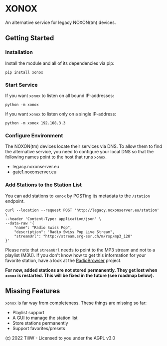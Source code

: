 # XONOX
An alternative service for legacy NOXON(tm) devices.

## Getting Started
### Installation
Install the module and all of its dependencies via pip:
```
pip install xonox
```

### Start Service
If you want `xonox` to listen on all bound IP-addresses:
```
python -m xonox
```
If you want `xonox` to listen only on a single IP-address:
```
python -m xonox 192.168.3.3
```

### Configure Environment
The NOXON(tm) devices locate their services via DNS. To allow them to find the alternative service, you need to configure your local DNS so that the following names point to the host that runs `xonox`.
- legacy.noxonserver.eu
- gate1.noxonserver.eu

### Add Stations to the Station List
You can add stations to `xonox` by POSTing its metadata to the `/station` endpoint.
```
curl --location --request POST 'http://legacy.noxonserver.eu/station' \
--header 'Content-Type: application/json' \
--data-raw '{
    "name": "Radio Swiss Pop",
    "description": "Radio Swiss Pop Live Stream",
    "streamUrl": "http://stream.srg-ssr.ch/m/rsp/mp3_128"
}'
```
Please note that `streamUrl` needs to point to the MP3 stream and not to a playlist (M3U). If you don't know how to get this information for your favorite station, have a look at the [RadioBrowser](https://www.radio-browser.info/) project.

__For now, added stations are not stored permanently. They get lost when `xonox` is restarted. This will be fixed in the future (see roadmap below).__

## Missing Features
`xonox` is far way from completeness. These things are missing so far:
- Playlist support
- A GUI to manage the station list
- Store stations permanently
- Support favorites/presets


(c) 2022 TillW - Licensed to you under the AGPL v3.0